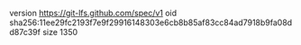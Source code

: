 version https://git-lfs.github.com/spec/v1
oid sha256:11ee29fc2193f7e9f29916148303e6cb8b85af83cc84ad7918b9fa08dd87c39f
size 1350
